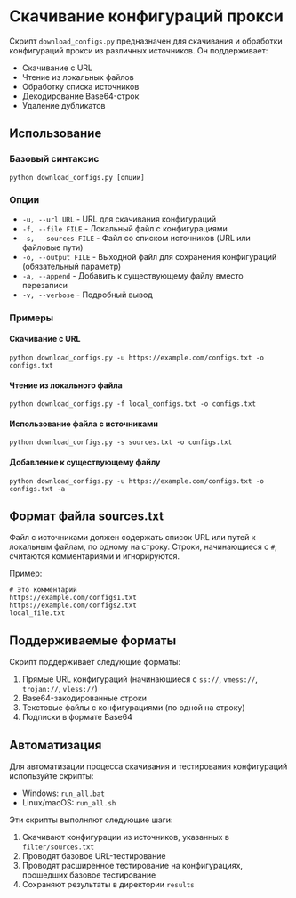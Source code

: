 # Скачивание конфигураций прокси

Скрипт `download_configs.py` предназначен для скачивания и обработки конфигураций прокси из различных источников. Он поддерживает:

- Скачивание с URL
- Чтение из локальных файлов
- Обработку списка источников
- Декодирование Base64-строк
- Удаление дубликатов

## Использование

### Базовый синтаксис

```
python download_configs.py [опции]
```

### Опции

- `-u, --url URL` - URL для скачивания конфигураций
- `-f, --file FILE` - Локальный файл с конфигурациями
- `-s, --sources FILE` - Файл со списком источников (URL или файловые пути)
- `-o, --output FILE` - Выходной файл для сохранения конфигураций (обязательный параметр)
- `-a, --append` - Добавить к существующему файлу вместо перезаписи
- `-v, --verbose` - Подробный вывод

### Примеры

#### Скачивание с URL

```
python download_configs.py -u https://example.com/configs.txt -o configs.txt
```

#### Чтение из локального файла

```
python download_configs.py -f local_configs.txt -o configs.txt
```

#### Использование файла с источниками

```
python download_configs.py -s sources.txt -o configs.txt
```

#### Добавление к существующему файлу

```
python download_configs.py -u https://example.com/configs.txt -o configs.txt -a
```

## Формат файла sources.txt

Файл с источниками должен содержать список URL или путей к локальным файлам, по одному на строку. Строки, начинающиеся с `#`, считаются комментариями и игнорируются.

Пример:

```
# Это комментарий
https://example.com/configs1.txt
https://example.com/configs2.txt
local_file.txt
```

## Поддерживаемые форматы

Скрипт поддерживает следующие форматы:

1. Прямые URL конфигураций (начинающиеся с `ss://`, `vmess://`, `trojan://`, `vless://`)
2. Base64-закодированные строки
3. Текстовые файлы с конфигурациями (по одной на строку)
4. Подписки в формате Base64

## Автоматизация

Для автоматизации процесса скачивания и тестирования конфигураций используйте скрипты:

- Windows: `run_all.bat`
- Linux/macOS: `run_all.sh`

Эти скрипты выполняют следующие шаги:
1. Скачивают конфигурации из источников, указанных в `filter/sources.txt`
2. Проводят базовое URL-тестирование
3. Проводят расширенное тестирование на конфигурациях, прошедших базовое тестирование
4. Сохраняют результаты в директории `results` 